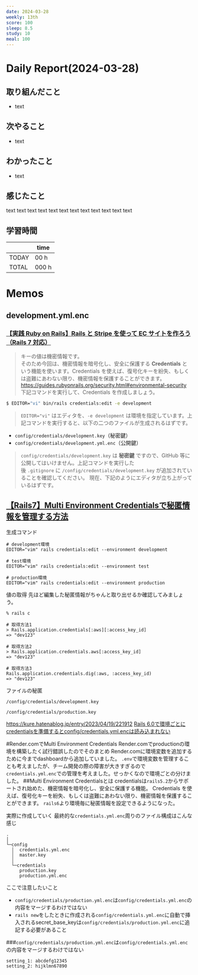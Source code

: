 ```yaml
---
date: 2024-03-28
weekly: 13th
score: 100
sleep: 8.5
study: 10
meal: 100
---
```

# Daily Report(2024-03-28)
## 取り組んだこと
- text
## 次やること
- text
## わかったこと
- text
## 感じたこと
text text text text text text text text text text text text
## 学習時間
|       | time  | 
| ----- | ----- |
| TODAY | 00 h   |
| TOTAL | 000 h |
# Memos
## development.yml.enc
### [【実践 Ruby on Rails】Rails と Stripe を使って EC サイトを作ろう（Rails 7 対応）](https://zenn.dev/farstep/books/7f169cdc597ada)
> キーの値は機密情報です。  
そのため今回は、機密情報を暗号化し、安全に保護する **Credentials** という機能を使います。Credentials を使えば、復号化キーを紛失、もしくは盗難にあわない限り、機密情報を保護することができます。
https://guides.rubyonrails.org/security.html#environmental-security
下記コマンドを実行して、Credentials を作成しましょう。
```bash
$ EDITOR="vi" bin/rails credentials:edit -e development
```
> `EDITOR="vi"` はエディタを、`-e development` は環境を指定しています。上記コマンドを実行すると、以下の二つのファイルが生成されるはずです。
- `config/credentials/development.key`（秘密鍵）
- `config/credentials/development.yml.enc`（公開鍵）

> `config/credentials/development.key` は **秘密鍵** ですので、GitHub 等に公開してはいけません。上記コマンドを実行した後 `.gitignore` に `/config/credentials/development.key` が追加されていることを確認してください。
> 現在、下記のようにエディタが立ち上がっているはずです。

## [【Rails7】Multi Environment Credentialsで秘匿情報を管理する方法](https://qiita.com/joinus_ibuki/items/3a0d264abe510bfdd98a)
生成コマンド
```tarminal
# development環境
EDITOR="vim" rails credentials:edit --environment development

# test環境
EDITOR="vim" rails credentials:edit --environment test

# production環境
EDITOR="vim" rails credentials:edit --environment production
```

値の取得
先ほど編集した秘匿情報がちゃんと取り出せるか確認してみましょう。
```
% rails c

# 取得方法1
> Rails.application.credentials[:aws][:access_key_id]
=> "dev123"

# 取得方法2
> Rails.application.credentials.aws[:access_key_id]
=> "dev123"

# 取得方法3
Rails.application.credentials.dig(:aws, :access_key_id)
=> "dev123"
```

ファイルの秘匿
```.gitignore
/config/credentials/development.key

/config/credentials/production.key
```

https://kure.hatenablog.jp/entry/2023/04/19/221912
[Rails 6.0で環境ごとにcredentialsを準備するとconfig/credentials.yml.encは読み込まれない](https://ryotatake.hatenablog.com/entry/2020/11/28/rails_credentials)

#Render.comでMulti Environment Credentials
Render.comでproductionの環境を構築したく試行錯誤したのでそのまとめ
Render.comに環境変数を追加するために今までdashboardから追加していました。
`.env`で環境変数を管理することも考えましたが、チーム開発の際の障害が大きすぎるので`credentials.yml.enc`での管理を考えました。せっかくなので環境ごとの分けました。
##Multi Environment Credentialsとは
credentialsは`rails5.2`からサポートされ始めた、機密情報を暗号化し、安全に保護する機能。
Credentials を使えば、復号化キーを紛失、もしくは盗難にあわない限り、機密情報を保護することができます。
`rails6`より環境毎に秘匿情報を設定できるようになった。

実際に作成していく
最終的な`credentials.yml.enc`周りのファイル構成はこんな感じ
```
.
│
└─config
  │  credentials.yml.enc
  │  master.key
  │
  └─credentials
     production.key
     production.yml.enc
```
ここで注意したいこと
- `config/credentials/production.yml.enc`は`config/credentials.yml.enc`の内容をマージするわけではない
- `rails new`をしたときに作成される`config/credentials.yml.enc`に自動で挿入されるsecret_base_keyは`config/credentials/production.yml.enc`に追記する必要があること

###`config/credentials/production.yml.enc`は`config/credentials.yml.enc`の内容をマージするわけではない

```config/credentials/production.yml.enc
setting_1: abcdefg12345
setting_2: hijklmn67890
```
```config/credentials.yml.enc
```